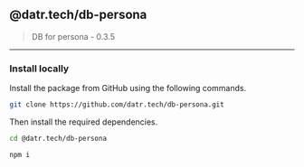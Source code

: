 ## @datr.tech/db-persona

> DB for persona - 0.3.5

---

### Install locally

Install the package from GitHub using the following commands.

```bash
git clone https://github.com/datr.tech/db-persona.git
```

Then install the required dependencies.

```bash
cd @datr.tech/db-persona

npm i
```
